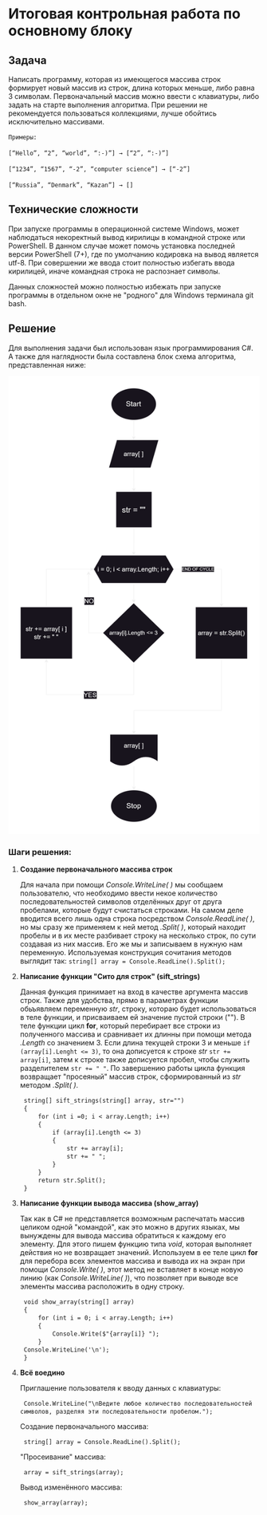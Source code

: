 # Итоговая контрольная работа по основному блоку

## Задача

 Написать программу, которая из имеющегося массива строк формирует новый массив из строк, длина которых меньше, либо равна 3 символам. Первоначальный массив можно ввести с клавиатуры, либо задать на старте выполнения алгоритма. 
    При решении не рекомендуется пользоваться коллекциями, лучше обойтись исключительно массивами.

    Примеры:
    
    [“Hello”, “2”, “world”, “:-)”] → [“2”, “:-)”]
    
    [“1234”, “1567”, “-2”, “computer science”] → [“-2”]
    
    [“Russia”, “Denmark”, “Kazan”] → []

## Технические сложности

При запуске программы в операционной системе Windows, может наблюдаться некоректный вывод кирилицы в командной строке или PowerShell. В данном случае может помочь установка последней версии PowerShell (7+), где по умолчанию кодировка на вывод является utf-8. При совершении же ввода стоит полностью избегать ввода кирилицей, иначе командная строка не распознает символы.

Данных сложностей можно полностью избежать при запуске программы в отдельном окне не "родного" для Windows терминала git bash.

## Решение
Для выполнения задачи был использован язык программирования C#. А также для наглядности была составлена блок схема алгоритма, представленная ниже:

![just a pic](diagram.png)

### Шаги решения:

1. **Создание первоначального массива строк**

    Для начала при помощи _Console.WriteLine( )_  мы сообщаем пользователю, что необходимо ввести некое количество последовательностей символов отделённых друг от друга пробелами, которые будут счистаться строками. На самом деле вводится всего лишь одна строка посредством _Console.ReadLine( )_, но мы сразу же применяем к ней метод _.Split( )_, который находит пробелы и в их месте разбивает строку на несколько строк, по сути создавая из них массив. Его же мы и записываем в нужную нам переменную. Используемая конструкция сочитания методов выглядит так: `string[] array = Console.ReadLine().Split();`

2. **Написание функции "Сито для строк" (sift_strings)**

    Данная функция принимает на вход в качестве аргумента массив строк. Также для удобства, прямо в параметрах функции обьъявляем переменную _str_, строку, котораю будет использоваться в теле функции, и присваиваем ей значение пустой строки (""). В теле функции цикл **for**, который перебирает все строки из полученного массива и сравнивает их длинны при помощи метода _.Length_ со значением 3. Если длина текущей строки 3 и меньше `if (array[i].Lenght <= 3)`, то она дописуется к строке _str_ `str += array[i]`, затем к строке также дописуется пробел, чтобы служить разделителем `str += " "`. По завершению работы цикла функция возвращает "просеяный" массив строк, сформированный из _str_ методом _.Split( )_.

        string[] sift_strings(string[] array, str="")
        {
            for (int i =0; i < array.Length; i++)
            {
                if (array[i].Length <= 3)
                {
                    str += array[i];
                    str += " ";
                }
            }
            return str.Split();
        }

3. **Написание функции вывода массива (show_array)**

    Так как в C# не представляется возможным распечатать массив целиком одной "командой", как это можно в других языках, мы вынуждены для вывода массива обратиться к каждому его элементу. Для этого пишем функцию типа _void_, которая выполняет действия но не возвращает значений. Используем в ее теле цикл **for** для перебора всех элементов массива и вывода их на экран при помощи _Console.Write( )_, этот метод не вставляет в конце новую линию (как _Console.WriteLine( )_), что позволяет при выводе все элементы массива расположить в одну строку.

        void show_array(string[] array)
        {
            for (int i = 0; i < array.Length; i++)
            {
                Console.Write($"{array[i]} ");
            }
        Console.WriteLine('\n');
        }

4. **Всё воедино**

    Приглашение пользователя к вводу данных с клавиатуры:

        Console.WriteLine("\nВедите любое количество последовательностей символов, разделяя эти последовательности пробелом.");
    
    Создание первоначального массива:
    
        string[] array = Console.ReadLine().Split();

    "Просеивание" массива:

        array = sift_strings(array);

    Вывод изменённого массива:

        show_array(array);
